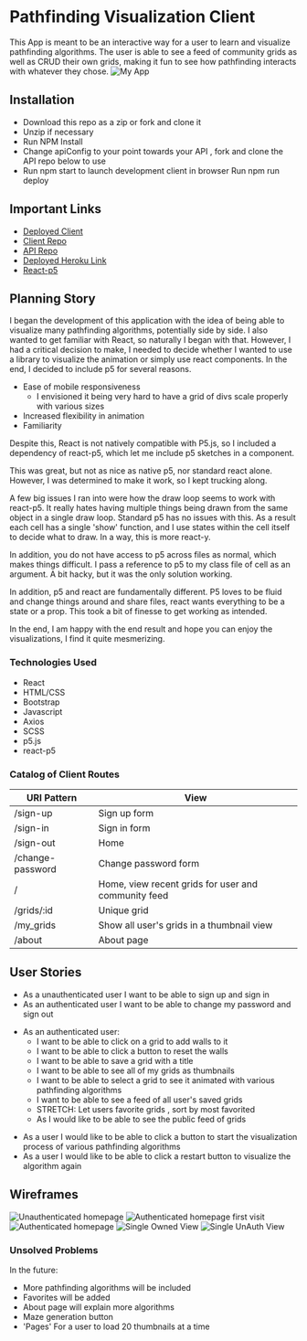 # Pathfinding Visualization Client
This App is meant to be an interactive way for a user to learn and visualize pathfinding algorithms. The user is able to see a feed of community grids as well as CRUD their own grids, making it fun to see how pathfinding interacts with whatever they chose.
![My App](https://imgur.com/Lnm5YHX.png)

## Installation
- Download this repo as a zip or fork and clone it
- Unzip if necessary
- Run NPM Install
- Change  apiConfig to your point towards your API , fork and clone the API repo below to use 
- Run npm start to launch development client in browser
Run npm run deploy
## Important Links
- [Deployed Client](https://joe-protz.github.io/Pathfinding-Visualizer-Client/)
- [Client Repo](https://github.com/joe-protz/Pathfinding-Visualizer-Client)
- [API Repo](https://github.com/joe-protz/Pathfinding-API)
- [Deployed Heroku Link](https://glacial-bastion-01354.herokuapp.com)
- [React-p5](https://www.npmjs.com/package/react-p5)

## Planning Story

I began the development of this application with the idea of being able to visualize many pathfinding algorithms, potentially side by side. I also wanted to get familiar with React, so naturally I began with that. However, I had a critical decision to make, I needed to decide whether I wanted to use a library to visualize the animation or simply use react components. In the end, I decided to include p5 for several reasons.
- Ease of mobile responsiveness
  - I envisioned it being very hard to have a grid of divs scale properly with various sizes
- Increased flexibility in animation
- Familiarity

Despite this, React is not natively compatible with P5.js, so I included a dependency of react-p5, which let me include p5 sketches in a component. 

This was great, but not as nice as native p5, nor standard react alone. However, I was determined to make it work, so I kept trucking along.

A few big issues I ran into were how the draw loop seems to work with react-p5. It really hates having multiple things being drawn from the same object in a single draw loop. Standard p5 has no issues with this. As a result each cell has a single 'show' function, and I use states within the cell itself to decide what to draw. In a way, this is more react-y.

In addition, you do not have access to p5 across files as normal, which makes things difficult. I pass a reference to p5 to my class file of cell as an argument. A bit hacky, but it was the only solution working. 

In addition, p5 and react are fundamentally different. P5 loves to be fluid and change things around and share files, react wants everything to be a state or a prop. This took a bit of finesse to get working as intended.

In the end, I am happy with the end result and hope you can enjoy the visualizations, I find it quite mesmerizing. 

### Technologies Used

- React
- HTML/CSS
- Bootstrap
- Javascript
- Axios
- SCSS 
- p5.js
- react-p5


### Catalog of Client Routes

URI Pattern        |	View
------------ | -------------
/sign-up | Sign up form
/sign-in | Sign in form
/sign-out | Home
/change-password | Change password form
/ | Home, view recent grids for user and community feed
/grids/:id | Unique grid
/my_grids | Show all user's grids in a thumbnail view
/about | About page

## User Stories
<!-- Authentication  -->
- As a unauthenticated  user I want to be able to sign up and sign in
- As an authenticated user I want to be able to change my password and sign out

<!-- CRUD -->
- As an authenticated user:
  - I want to be able to click on a grid to add walls to it
  - I want to be able to click a button to reset the walls
  - I want to be able to save a grid with a title 
  - I want to be able to see all of my grids as thumbnails
  - I want to be able to select a grid to see it animated with various pathfinding algorithms
  - I want to be able to see a feed of all user's saved grids
  - STRETCH: Let users favorite grids , sort by most favorited
  - As I would like to be able to see the public feed of grids

<!-- Visualization  -->
- As a user I would like to be able to click a button to start the visualization process of various pathfinding algorithms
- As a user I would like to be able to click a restart button to visualize the algorithm again

## Wireframes 
![Unauthenticated homepage](https://imgur.com/C9gOeSi.png)
![Authenticated homepage first visit](https://imgur.com/6wB4xfI.png)
![Authenticated homepage](https://imgur.com/bl52JCE.png)
![Single Owned View](https://imgur.com/MYwBK76.png)
![Single UnAuth View](https://imgur.com/y3ULW2R.png)

### Unsolved Problems
In the future:
- More pathfinding algorithms will be included
- Favorites will be added
- About page will explain more algorithms
- Maze generation button
- 'Pages' For a user to load 20 thumbnails at a time
